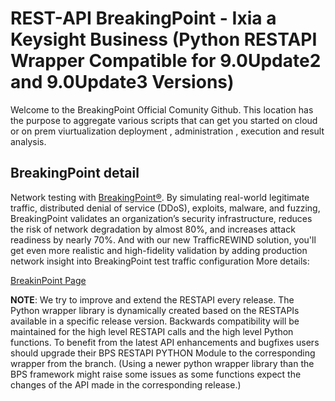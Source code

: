 # REST-API BreakingPoint - Ixia a Keysight Business (Python RESTAPI Wrapper Compatible for 9.0Update2 and 9.0Update3 Versions)

Welcome to the BreakingPoint Official Comunity Github. 
This location has the purpose to aggregate various scripts that can get you started on cloud or on prem viurtualization deployment , administration , execution and result analysis.

## BreakingPoint detail
Network testing with  [BreakingPoint®](https://www.ixiacom.com/products/network-security-testing-breakingpoint). By simulating real-world legitimate traffic, distributed denial of service (DDoS), exploits, malware, and fuzzing, BreakingPoint validates an organization’s security infrastructure, reduces the risk of network degradation by almost 80%, and increases attack readiness by nearly 70%. And with our new TrafficREWIND solution, you'll get even more realistic and high-fidelity validation by adding production network insight into BreakingPoint test traffic configuration
More details:

[BreakinPoint Page](https://www.ixiacom.com/resources/ixia-breakingpoint-overview)

**NOTE**: We try to improve and extend the RESTAPI every release. The Python wrapper library is dynamically created based on the RESTAPIs available in a specific release version. Backwards compatibility will be maintained for the high level RESTAPI calls and the high level Python functions. To benefit from the latest API enhancements and bugfixes users should upgrade their BPS RESTAPI PYTHON Module to the corresponding wrapper from the branch. (Using a newer python wrapper library than the BPS framework might raise some issues as some functions expect the changes of the API made in the corresponding release.)